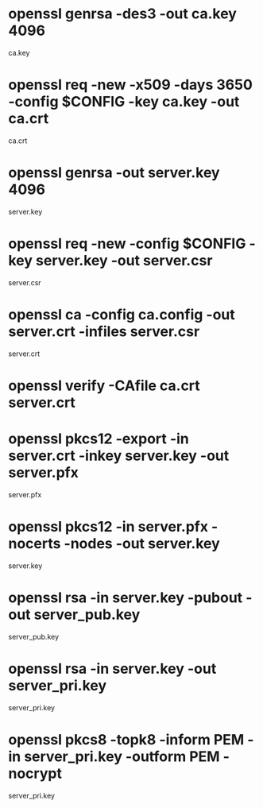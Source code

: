 # openssl genrsa -des3 -out ca.key 4096
ca.key

# openssl req -new -x509 -days 3650 -config $CONFIG -key ca.key -out ca.crt
ca.crt

# openssl genrsa -out server.key 4096
server.key

# openssl req -new -config $CONFIG -key server.key -out server.csr
server.csr

# openssl ca -config ca.config -out server.crt -infiles server.csr
server.crt

# openssl verify -CAfile ca.crt server.crt

# openssl pkcs12 -export -in server.crt -inkey server.key -out server.pfx
server.pfx

# openssl pkcs12 -in server.pfx -nocerts -nodes -out server.key
server.key

# openssl rsa -in server.key -pubout -out server_pub.key
server_pub.key

# openssl rsa -in  server.key -out server_pri.key
server_pri.key

# openssl pkcs8 -topk8 -inform PEM -in server_pri.key -outform PEM -nocrypt
server_pri.key



